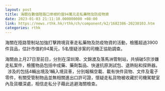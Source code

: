 ```yaml
---
layout: post
title: 海關在數個陸路口岸檢約值94萬元走私藥物及防疫物資
date: 2023-01-03 21:11:10.000000000 +08:00
link: https://news.rthk.hk/rthk/ch/component/k2/1682386-20230103.htm
categories: rthk
---
```


海關在陸路管制站加強打擊跨境貨車走私藥物及防疫物資的活動，檢獲超過3900件貨品，估計市值約94萬元，5名懷疑涉案的司機正協助調查。

海關由上月27日至前日，分別在深圳灣、文錦渡及落馬洲管制站，共偵破5宗涉嫌走私案件，檢獲物品包括中成藥、藥劑製品、快速抗原測試包、退熱貼和探熱器。
 
涉及的包括4輛出境及1輛入境貨車，分別報稱空載、載有快件貨物、文件及電子零件，有關受管制物品並無相關進出口許可證，懷疑走私貨物被收藏於司機駕駛室內及貨櫃深處，相信走私分子藉此逃避海關檢查。
